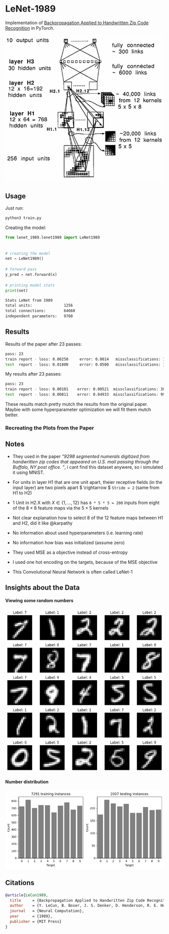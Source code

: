 # LeNet-1989
Implementation of [Backpropagation Applied to Handwritten Zip Code Recognition](https://ieeexplore.ieee.org/document/6795724) in PyTorch.

![image](res/architecture.png)


## Usage

Just run:
```bash
python3 train.py
```

Creating the model:
```python
from lenet_1989.lenet1989 import LeNet1989


# creating the model
net = LeNet1989()

# forward pass
y_pred = net.forward(x)

# printing model stats
print(net)
```

```bash
Stats LeNet from 1989
total units:              1256
total connections:        64660
independent parameters:   9760
```


## Results

Results of the paper after 23 passes:

```bash
pass: 23
train report - loss: 0.00250     error: 0.0014   missclassifications: 10
test  report - loss: 0.01800     error: 0.0500   missclassifications: 102
```
My results after 23 passes:

```bash
pass: 23
train report - loss: 0.00101    error: 0.00521  missclassifications: 38
test  report - loss: 0.00811    error: 0.04933  missclassifications: 99
```

These results match pretty mutch the results from the original paper. Maybie with some hyperparameter optimization we will fit them mutch better.

### Recreating the Plots from the Paper


## Notes

- They used in the paper *"9298 segmented numerals digitized from handwritten zip codes that appeared on U.S. mail passing through the Buffalo, NY post office. "*, i cant find this dataset anywere, so i simulated it using MNIST.

- For units in layer H1 that are one unit apart, theier receptive fields (in the input layer) are two pixels apart $ \rightarrow $ `Stride = 2` (same from H1 to H2)

- 1 Unit in H2.X with $X \in \{1, ..., 12\}$ has `8 * 5 * 5 = 200` inputs from eight of the $8 \times 8$ feature maps via the $5 \times 5$ kernels

- Not clear explanation how to select 8 of the 12 feature maps between H1 and H2, did it like @karpathy

- No information about used hyperparameters (i.e. learning rate)

- No information how bias was initialized (assume zero)

- They used MSE as a objective instead of cross-entropy

- I used one hot encoding on the targets, because of the MSE objective

- This Convolutional Neural Network is often called LeNet-1

## Insights about the Data

#### Viewing some random numbers

![image](res/random_numbers.png)

#### Number distribution

![image](res/number_distribution.png)

## Citations

```bibtex
@article{LeCun1989,
  title     = {Backpropagation Applied to Handwritten Zip Code Recognition},
  author    = {Y. LeCun, B. Boser, J. S. Denker, D. Henderson, R. E. Howard, W. Hubbard, L. D. Jackel},
  journal   = {Neural Computation},
  year      = {1989},
  publisher = {MIT Press}
}
```